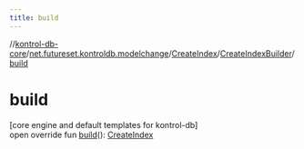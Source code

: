 ```yaml
---
title: build
---
```

//[kontrol-db-core](../../../../index.html)/[net.futureset.kontroldb.modelchange](../../index.html)/[CreateIndex](../index.html)/[CreateIndexBuilder](index.html)/[build](build.html)



# build



[core engine and default templates for kontrol-db]\
open override fun [build](build.html)(): [CreateIndex](../index.html)





